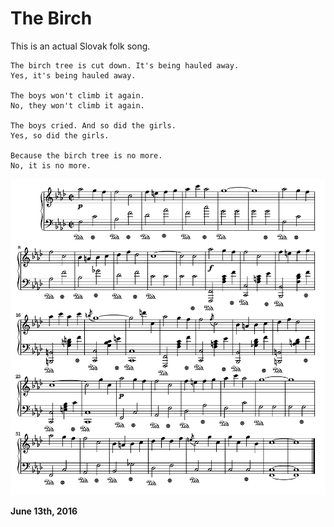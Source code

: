 # The Birch

This is an actual Slovak folk song.

    The birch tree is cut down. It's being hauled away.
    Yes, it's being hauled away.
    
    The boys won't climb it again.
    No, they won't climb it again.
    
    The boys cried. And so did the girls.
    Yes, so did the girls.
    
    Because the birch tree is no more.
    No, it is no more.

![](birch.png)

**June 13th, 2016**